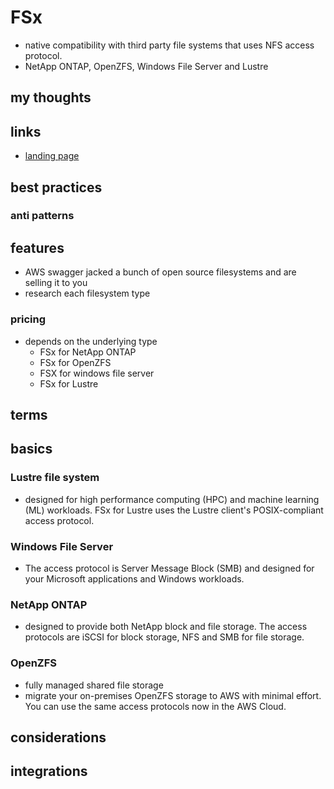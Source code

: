# FSx

- native compatibility with third party file systems that uses NFS access protocol.
- NetApp ONTAP, OpenZFS, Windows File Server and Lustre

## my thoughts

## links

- [landing page](https://aws.amazon.com/fsx/?did=ap_card&trk=ap_card)

## best practices

### anti patterns

## features

- AWS swagger jacked a bunch of open source filesystems and are selling it to you
- research each filesystem type

### pricing

- depends on the underlying type
  - FSx for NetApp ONTAP
  - FSx for OpenZFS
  - FSX for windows file server
  - FSx for Lustre

## terms

## basics

### Lustre file system

- designed for high performance computing (HPC) and machine learning (ML) workloads. FSx for Lustre uses the Lustre client's POSIX-compliant access protocol.

### Windows File Server

- The access protocol is Server Message Block (SMB) and designed for your Microsoft applications and Windows workloads.

### NetApp ONTAP

- designed to provide both NetApp block and file storage. The access protocols are iSCSI for block storage, NFS and SMB for file storage.

### OpenZFS

- fully managed shared file storage
- migrate your on-premises OpenZFS storage to AWS with minimal effort. You can use the same access protocols now in the AWS Cloud.

## considerations

## integrations
